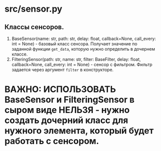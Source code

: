 # src/sensor.py

## Классы сенсоров.
1. BaseSensor(name: str, path: str, delay: float, callback=None, call_every: int = None) - базовый класс сенсора. Получает значение по заданной функции `get_data`, которую нужно определить в дочернем классе.
2. FilteringSensor(path: str, name: str, filter: BaseFilter, delay: float, callback=None, call_every: int = None) - сенсор с фильтром. Фильтр задается через аргумент `filter` в конструкторе.

# ВАЖНО: ИСПОЛЬЗОВАТЬ BaseSensor и FilteringSensor в сыром виде НЕЛЬЗЯ - нужно создать дочерний класс для нужного элемента, который будет работать с сенсором.